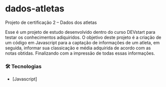 # dados-atletas
 Projeto de certificação 2 – Dados dos atletas

 <p> Esse é um projeto de estudo desenvolvido dentro do curso DEVstart para testar os conhecimentos adiquiridos. O objetivo deste projeto é a criação de um código em Javascript para a captação de informações de um atleta, em seguida, informar sua classicação e média adquirida de acordo com as notas obtidas. Finalizando com a impressão de todas essas informações.</p>

 ### 🛠 Tecnologias

 - [Javascript]
